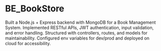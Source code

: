 # BE_BookStore
Built a Node.js + Express backend with MongoDB for a Book Management System. Implemented RESTful APIs, JWT authentication, input validation, and error handling. Structured with controllers, routes, and models for maintainability. Configured env variables for dev/prod and deployed on cloud for accessibility.
